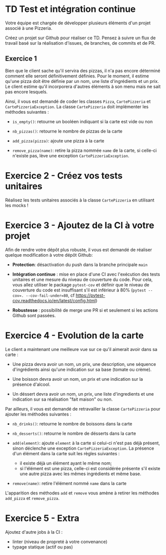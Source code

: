 # TD Test et intégration continue

Votre équipe est chargée de développer plusieurs éléments d'un projet associé à une Pizzeria.

Créez un projet sur Github pour réaliser ce TD. Pensez à suivre un flux de travail basé sur la réalisation d'issues, de branches, de commits et de PR.

## Exercice 1 

Bien que le client sache qu'il servira des pizzas, il n'a pas encore déterminé comment elle seront définitivement définies. Pour le moment, il estime qu'une pizza doit être définie par un nom, une liste d'ingrédients et un prix. Le client estime qu'il incorporera d'autres éléments à son menu mais ne sait pas encore lesquels.

Ainsi, il vous est demandé de coder les classes `Pizza`, `CartePizzeria` et `CartePizzeriaException`. La classe `CartePizzeria` doit implémenter les méthodes suivantes :

- `is_empty()`: retourne un booléen indiquant si la carte est vide ou non

- `nb_pizzas()`: retourne le nombre de pizzas de la carte

- `add_pizza(pizza)`: ajoute une pizza à la carte

- `remove_pizza(name)`: retire la pizza nommée `name` de la carte, si celle-ci n'existe pas, lève une exception `CartePizzeriaException`.

# Exercice 2 - Créez vos tests unitaires

Réalisez les tests unitaires associés à la classe `CartePizzeria` en utilisant les mocks !

# Exercice 3 - Ajoutez de la CI à votre projet

Afin de rendre votre dépôt plus robuste, il vous est demandé de réaliser quelque modification à votre dépôt Github:

- **Protection**: désactivation du push dans la branche principale `main`

- **Intégration continue** : mise en place d'une CI avec l'exécution des tests unitaires et une mesure du niveau de couverture du code. Pour cela, vous allez utiliser le package `pytest-cov` et définir que le niveau de couverture du code est insuffisant s'il est inférieur à 80% (`pytest --cov=. --cov-fail-under=80`, cf https://pytest-cov.readthedocs.io/en/latest/config.html)

- **Robustesse** : possibilité de merge une PR si et seulement si les actions Github sont passées.

# Exercice 4 - Evolution de la carte

Le client a maintenant une meilleure vue sur ce qu'il aimerait avoir dans sa carte :

- Une pizza devra avoir un nom, un prix, une description, une séquence d'ingrédients ainsi qu'une indication sur sa base (tomate ou crème).

- Une boisson devra avoir un nom, un prix et une indication sur la présence d'alcool.

- Un déssert devra avoir un nom, un prix, une liste d'ingredients et une indication sur sa réalisation "fait maison" ou non.

Par ailleurs, il vous est demandé de retravailler la classe `CartePizzeria` pour ajouter les méthodes suivantes :

- `nb_drinks()`: retourne le nombre de boissons dans la carte

- `nb_desserts()`: retourne le nombre de désserts dans la carte

- `add(element)`: ajoute `element` à la carte si celui-ci n'est pas déjà présent, sinon déclenche une exception `CartePizzeriaException`. La présence d'un élément dans la carte suit les règles suivantes :

	- il existe déjà un élément ayant le même nom;
	- si l'élément est une pizza, celle-ci est considérée présente s'il existe une autre pizza avec les mêmes ingrédients et même base.

- `remove(name)`: retire l'élément nommé `name` dans la carte

L'apparition des méthodes `add` et `remove` vous amène à retirer les méthodes `add_pizza` et `remove_pizza`.

# Exercice 5 -  Extra

Ajoutez d'autre jobs à la CI :

- linter (niveau de propreté à votre convenance)
- typage statique (actif ou pas)